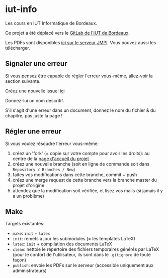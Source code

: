 # iut-info

Les cours en IUT Informatique de Bordeaux.

Ce projet a été déplacé vers le [GitLab de l'IUT de Bordeaux](https://gitlab-ce.iut.u-bordeaux.fr/icanet/iut-info).

Les PDFs sont disponibles [ici sur le serveur JMPI](ftp://clovis.online/cours). Vous pouvez aussi les télécharger.

## Signaler une erreur

Si vous pensez être capable de régler l'erreur vous-même, allez-voir la section suivante.

Créez une nouvelle issue: [ici](https://gitlab-ce.iut.u-bordeaux.fr/icanet/iut-info/issues/new)

Donnez-lui un nom descritif.

S'il s'agit d'une erreur dans un document, donnez le nom du fichier & du chapitre, pas juste la page !

## Régler une erreur

Si vous voulez résoudre l'erreur vous-même:
 1. créez un 'fork' (= copie sur votre compte pour avoir les droits): au centre de la [page d'accueil du projet](https://gitlab-ce.iut.u-bordeaux.fr/icanet/iut-info)
 1. créez une nouvelle branche (soit en ligne de commande soit dans `Repository / Branches / New`)
 1. faites vos modifications dans cette branche, commit + push
 1. créez une merge request de cette branche vers la branche master du projet d'origine
 1. attendez que la modification soit vérifiée, et lisez vos mails (si jamais il y a un problème)

## Make

Targets existantes:
 - `make`: `init` + `latex`
 - `init`: remets à jour les submodules (= les templates LaTeX)
 - `latex`: `init` + compilation des documents LaTeX
 - `clean`: nettoie le répertoire des fichiers temporaires générés par LaTeX (pour le confort de l'utilisateur, ils sont dans le `.gitignore` de toute façon)
 - `publish`: envoie les PDFs sur le serveur (accessible uniquement aux administrateurs)
